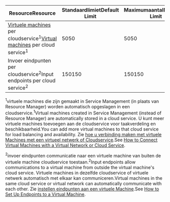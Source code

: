 | <span data-ttu-id="5ac7a-101">Resource</span><span class="sxs-lookup"><span data-stu-id="5ac7a-101">Resource</span></span> | <span data-ttu-id="5ac7a-102">Standaardlimiet</span><span class="sxs-lookup"><span data-stu-id="5ac7a-102">Default Limit</span></span> | <span data-ttu-id="5ac7a-103">Maximumaantal</span><span class="sxs-lookup"><span data-stu-id="5ac7a-103">Maximum Limit</span></span> |
| --- | --- | --- |
| <span data-ttu-id="5ac7a-104">[Virtuele machines](../articles/virtual-machines/virtual-machines-linux-about.md?toc=%2fazure%2fvirtual-machines%2flinux%2ftoc.json) per cloudservice<sup>1</sup></span><span class="sxs-lookup"><span data-stu-id="5ac7a-104">[Virtual machines](../articles/virtual-machines/virtual-machines-linux-about.md?toc=%2fazure%2fvirtual-machines%2flinux%2ftoc.json) per cloud service<sup>1</sup></span></span> |<span data-ttu-id="5ac7a-105">50</span><span class="sxs-lookup"><span data-stu-id="5ac7a-105">50</span></span> |<span data-ttu-id="5ac7a-106">50</span><span class="sxs-lookup"><span data-stu-id="5ac7a-106">50</span></span> |
| <span data-ttu-id="5ac7a-107">Invoer eindpunten per cloudservice<sup>2</sup></span><span class="sxs-lookup"><span data-stu-id="5ac7a-107">Input endpoints per cloud service<sup>2</sup></span></span> |<span data-ttu-id="5ac7a-108">150</span><span class="sxs-lookup"><span data-stu-id="5ac7a-108">150</span></span> |<span data-ttu-id="5ac7a-109">150</span><span class="sxs-lookup"><span data-stu-id="5ac7a-109">150</span></span> |

<span data-ttu-id="5ac7a-110"><sup>1</sup>virtuele machines die zijn gemaakt in Service Management (in plaats van Resource Manager) worden automatisch opgeslagen in een cloudservice.</span><span class="sxs-lookup"><span data-stu-id="5ac7a-110"><sup>1</sup>Virtual machines created in Service Management (instead of Resource Manager) are automatically stored in a cloud service.</span></span> <span data-ttu-id="5ac7a-111">U kunt meer virtuele machines toevoegen aan de cloudservice voor taakverdeling en beschikbaarheid.</span><span class="sxs-lookup"><span data-stu-id="5ac7a-111">You can add more virtual machines to that cloud service for load balancing and availability.</span></span> <span data-ttu-id="5ac7a-112">Zie [hoe u verbinding maken met virtuele Machines met een virtueel netwerk of Cloudservice](../articles/virtual-machines/linux/classic/connect-vms.md?toc=%2fazure%2fvirtual-machines%2flinux%2fclassic%2ftoc.json).</span><span class="sxs-lookup"><span data-stu-id="5ac7a-112">See  [How to Connect Virtual Machines with a Virtual Network or Cloud Service](../articles/virtual-machines/linux/classic/connect-vms.md?toc=%2fazure%2fvirtual-machines%2flinux%2fclassic%2ftoc.json).</span></span>

<span data-ttu-id="5ac7a-113"><sup>2</sup>invoer eindpunten communicatie naar een virtuele machine van buiten de virtuele machine cloudservice toestaan.</span><span class="sxs-lookup"><span data-stu-id="5ac7a-113"><sup>2</sup>Input endpoints allow communications to a virtual machine from outside the virtual machine's cloud service.</span></span> <span data-ttu-id="5ac7a-114">Virtuele machines in dezelfde cloudservice of virtuele netwerk automatisch met elkaar kan communiceren.</span><span class="sxs-lookup"><span data-stu-id="5ac7a-114">Virtual machines in the same cloud service or virtual network can automatically communicate with each other.</span></span> <span data-ttu-id="5ac7a-115">Zie [instellen eindpunten aan een virtuele Machine](../articles/virtual-machines/windows/classic/setup-endpoints.md?toc=%2fazure%2fvirtual-machines%2fwindows%2fclassic%2ftoc.json).</span><span class="sxs-lookup"><span data-stu-id="5ac7a-115">See [How to Set Up Endpoints to a Virtual Machine](../articles/virtual-machines/windows/classic/setup-endpoints.md?toc=%2fazure%2fvirtual-machines%2fwindows%2fclassic%2ftoc.json).</span></span> 

